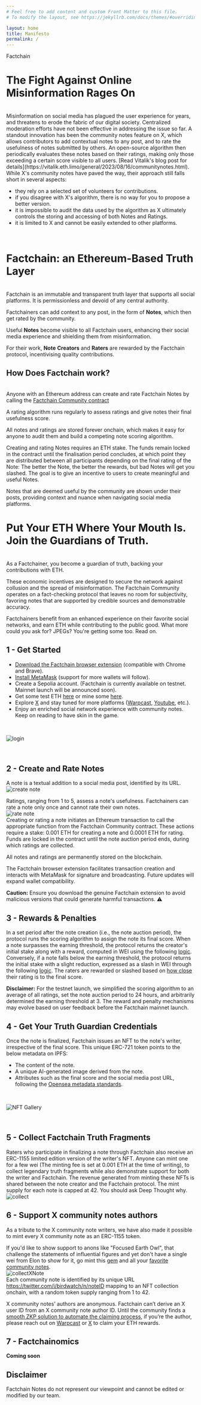 ```yaml
---
# Feel free to add content and custom Front Matter to this file.
# To modify the layout, see https://jekyllrb.com/docs/themes/#overriding-theme-defaults

layout: home
title: Manifesto
permalink: /
---
```


<span id="factchain-title">Factchain</span>

# **The Fight Against Online Misinformation Rages On**
<br>
Misinformation on social media has plagued the user experience for years, and threatens to erode the fabric of our digital society. Centralized moderation efforts have not been effective in addressing the issue so far. A standout innovation has been the community notes feature on X, which allows contributors to add contextual notes to any post, and to rate the usefulness of notes submitted by others. An open-source algorithm then periodically evaluates these notes based on their ratings, making only those exceeding a certain score visible to all users. [Read Vitalik's blog post for details](https://vitalik.eth.limo/general/2023/08/16/communitynotes.html).
While X's community notes have paved the way, their approach still falls short in several aspects:
<ul class='container' style='display list-item;'>
<li>
they rely on a selected set of volunteers for contributions.
</li>
<li>
if you disagree with X's algorithm, there is no way for you to propose a better version.
</li>
<li>
it is impossible to audit the data used by the algorithm as X ultimately controls the storing and accessing of both Notes and Ratings.
</li>
<li>
it is limited to X and cannot be easily extended to other platforms.
</li>
</ul>
<br>

# **Factchain: an Ethereum-Based Truth Layer** 
<br>
Factchain is an immutable and transparent truth layer that supports all social platforms. It is permissionless and devoid of any central authority. 

Factchainers can add context to any post, in the form of **Notes**,  which then get rated by the community.

Useful **Notes** become visible to all Factchain users, enhancing their social media experience and shielding them from misinformation.

For their work, **Note** **Creators** and **Raters** are rewarded by the Factchain protocol, incentivising quality contributions.

## **How Does Factchain work?**
<br>
Anyone with an Ethereum address can create and rate Factchain Notes by calling the 
<a href="https://sepolia.etherscan.io/address/0x3b5946b3bd79c2b211e49c3149872f1d66223ae7">Factchain Community contract</a>


A rating algorithm runs regularly to assess ratings and give notes their final usefulness score.

All notes and ratings are stored forever onchain, which makes it easy for anyone to audit them and build a competing note scoring algorithm.

Creating and rating Notes requires an ETH stake. The funds remain locked in the contract until the finalisation period concludes, at which point they are distributed between all participants depending on the final rating of the Note: The better the Note, the better the rewards, but bad Notes will get you slashed. The goal is to give an incentive to users to create meaningful and useful Notes.

Notes that are deemed useful by the community are shown under their posts, providing context and nuance when navigating social media platforms.

# **Put Your ETH Where Your Mouth Is. Join the Guardians of Truth.**
<br>
As a Factchainer, you become a guardian of truth, backing your contributions with ETH. 

These economic incentives are designed to secure the network against collusion and the spread of misinformation. The Factchain Community operates on a fact-checking protocol that leaves no room for subjectivity, favoring notes that are supported by credible sources and demonstrable accuracy.

Factchainers benefit from an enhanced experience on their favorite social networks, and earn ETH while contributing to the public good. What more could you ask for? JPEGs? You're getting some too. Read on.

## **1 - Get Started**
<ul class='container' style='display list-item;'>
<li>
    <a href="https://chromewebstore.google.com/detail/factchain-community/emgjjedibkjlocjmcjgkeolfkbcicbpl">Download the Factchain browser extension</a> (compatible with Chrome and Brave).
</li>
<li>
    <a href="https://chromewebstore.google.com/detail/metamask/nkbihfbeogaeaoehlefnkodbefgpgknn?hl=fr">Install MetaMask</a>  (support for more wallets will follow).
</li>
<li>
    Create a Sepolia account. (Factchain is currently available on testnet. Mainnet launch will be announced soon).
</li>
<li>
    Get some test ETH <a href="https://sepoliafaucet.com/">here</a> or mine some <a href=" https://sepolia-faucet.pk910.de/">here</a>.
</li>
<li>
    Explore <a href="https://twitter.com/home">X</a> and stay tuned for more platforms (<a href="https://warpcast.com/factchain">Warpcast</a>, <a href="https://www.youtube.com/">Youtube</a>, etc.).
</li>
<li>
    Enjoy an enriched social network experience with community notes.
    Keep on reading to have skin in the game.
</li>
</ul>
<br>

![login](assets/login.gif)

<br>


## **2 - Create and Rate Notes**
A note is a textual addition to a social media post, identified by its URL.
<br>
![create note](assets/createNote.gif)
<br>

Ratings, ranging from 1 to 5, assess a note's usefulness. Factchainers can rate a note only once and cannot rate their own notes.
<br>
![rate note](assets/rateNote.gif)
<br>
Creating or rating a note initiates an Ethereum transaction to call the appropriate function from the Factchain Community contract. These actions require a stake: 0.001 ETH for creating a note and 0.0001 ETH for rating. Funds are locked in the contract until the note auction period ends, during which ratings are collected.

All notes and ratings are permanently stored on the blockchain.

The Factchain browser extension facilitates transaction creation and interacts with MetaMask for signature and broadcasting. Future updates will expand wallet compatibility.


**Caution:** Ensure you download the genuine Factchain extension to avoid malicious versions that could generate harmful transactions. ⚠️

## **3 - Rewards & Penalties**
In a set period after the note creation (i.e., the note auction period), the protocol runs the scoring algorithm to assign the note its final score. When a note surpasses the earning threshold, the protocol returns the creator's initial stake along with a reward, computed in WEI using the following [logic](https://github.com/factchain/factchain-community/blob/c82cf3b11a58eb3bb80dc9ee21ec4b88076120c3/fc-community-contracts/src/FactchainCommunity.sol#L173-L181). Conversely, if a note falls below the earning threshold, the protocol returns the initial stake with a slight reduction, expressed as a slash in WEI through the following [logic](https://github.com/factchain/factchain-community/blob/c82cf3b11a58eb3bb80dc9ee21ec4b88076120c3/fc-community-contracts/src/FactchainCommunity.sol#L156-L172). The raters are rewarded or slashed based on [how close](https://github.com/factchain/factchain-community/blob/c82cf3b11a58eb3bb80dc9ee21ec4b88076120c3/fc-community-contracts/src/FactchainCommunity.sol#L189) their rating is to the final score.

**Disclaimer:** For the testnet launch, we simplified the scoring algorithm to an average of all ratings, set the note auction period to 24 hours, and arbitrarily determined the earning threshold at 3. The reward and penalty mechanisms may evolve based on user feedback before the Factchain mainnet launch.

## **4 - Get Your Truth Guardian Credentials**
Once the note is finalized, Factchain issues an NFT to the note's writer, irrespective of the final score. This unique ERC-721 token points to the below metadata on IPFS:

<ul class='container' style='display list-item;'>
<li>
The content of the note.
</li>
<li>
A unique AI-generated image derived from the note.
</li>
<li>
Attributes such as the final score and the social media post URL, following the <a href="https://docs.opensea.io/docs/metadata-standards">Opensea metadata standards</a>.
</li>
</ul>

<br>

![NFT Gallery](assets/nft721gallery.png)

<br>

## **5 - Collect Factchain Truth Fragments**
Raters who participate in finalizing a note through Factchain also receive an ERC-1155 limited edition version of the writer's NFT. Anyone can mint one for a few wei (The minting fee is set at 0.001 ETH at the time of writing), to collect legendary truth fragments while also demonstrate support for both the writer and Factchain. The revenue generated from minting these NFTs is shared between the note creator and the Factchain protocol. The mint supply for each note is capped at 42. You should ask Deep Thought why.
<br>
![collect](assets/collectFactchainNote.gif)
<br>


## **6 - Support X community notes authors**
As a tribute to the X community note writers, we have also made it possible to mint every X community note as an ERC-1155 token.

If you'd like to show support to anons like "Focused Earth Owl", that challenge the statements of influential figures and yet don't have a single wei from Elon to show for it, go mint this [gem](https://twitter.com/i/birdwatch/n/1730273287358263482) and all your [favorite community notes](https://twitter.com/HelpfulNotes).
<br>
![collectXNote](assets/collectXNote.gif)
<br>
Each community note is identified by its unique URL https://twitter.com/i/birdwatch/n/noteID mapping to an NFT collection onchain, with a random token supply ranging from 1 to 42.

X community notes’ authors are anonymous. Factchain can’t derive an X user ID from an X community note author ID.
Until the community finds a [smooth ZKP solution to automate the claiming process](https://medium.com/@yacine.badiss/proving-your-community-notes-identity-with-tlsnotary-d224ebe41048), if you’re the author, please reach out on [Warpcast](https://warpcast.com/factchain) or [X](https://twitter.com/factchaintech) to claim your ETH rewards.

## **7 - Factchainomics**
**Coming soon**

## Disclaimer
Factchain Notes do not represent our viewpoint and cannot be edited or modified by our team.